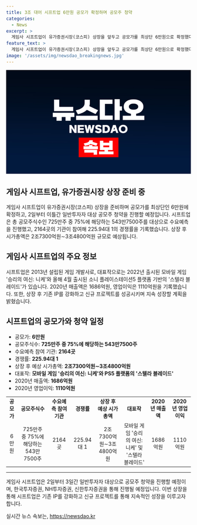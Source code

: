 ```yaml
---
title: 3조 대어 시프트업 6만원 공모가 확정하며 공모주 청약
categories:
  - News
excerpt: >
  게임사 시프트업이 유가증권시장(코스피) 상장을 앞두고 공모가를 최상단 6만원으로 확정했다. 2일부터 2일간 일반투자자 대상 공모주 청약을 진행하는데, 이는 7월 중 코스피에 상장할 예정이다. 시프트업은 725만주 중 543만7500주를 대상으로 수요예측을 진행했고, 2164곳의 기관이 참여해 225.94대 1의 경쟁률을 기록했다. 또한, 국내 기관 투자자들 중 1개월 이상 의무보유를 확약한 기관 비율은 약 26%를 기록했다. 시프트업은 상장 후 지속적인 성장을 위해 기존 IP를 강화하고 신규 프로젝트를 추진할 계획이다.
feature_text: >
  게임사 시프트업이 유가증권시장(코스피) 상장을 앞두고 공모가를 최상단 6만원으로 확정했다. 2일부터 2일간 일반투자자 대상 공모주 청약을 진행하는데, 이는 7월 중 코스피에 상장할 예정이다. 시프트업은 725만주 중 543만7500주를 대상으로 수요예측을 진행했고, 2164곳의 기관이 참여해 225.94대 1의 경쟁률을 기록했다. 또한, 국내 기관 투자자들 중 1개월 이상 의무보유를 확약한 기관 비율은 약 26%를 기록했다. 시프트업은 상장 후 지속적인 성장을 위해 기존 IP를 강화하고 신규 프로젝트를 추진할 계획이다.
image: '/assets/img/newsdao_breakingnews.jpg'
---
```


<p><img src="/assets/img/newsdao_breakingnews.jpg" alt="implanttips 속보" /></p>

<h2 data-ke-size="size26">게임사 시프트업, 유가증권시장 상장 준비 중</h2>

<p data-ke-size="size16">게임사 시프트업이 유가증권시장(코스피) 상장을 준비하며 공모가를 최상단인 6만원에 확정하고, 2일부터 이틀간 일반투자자 대상 공모주 청약을 진행할 예정입니다. 시프트업은 총 공모주식수인 725만주 중 75%에 해당하는 543만7500주를 대상으로 수요예측을 진행했고, 2164곳의 기관이 참여해 225.94대 1의 경쟁률을 기록했습니다. 상장 후 시가총액은 2조7300억원∼3조4800억원 규모로 예상됩니다.</p>

<h2 data-ke-size="size26">게임사 시프트업의 주요 정보</h2>

<p data-ke-size="size16">시프트업은 2013년 설립된 게임 개발사로, 대표작으로는 2022년 출시된 모바일 게임 '승리의 여신: 니케'와 올해 4월 출시된 소니 플레이스테이션5 플랫폼 기반의 '스텔라 블레이드'가 있습니다. 2020년 매출액은 1686억원, 영업이익은 1110억원을 기록했습니다. 또한, 상장 후 기존 IP를 강화하고 신규 프로젝트를 성공시키며 지속 성장할 계획을 밝혔습니다.</p>

<h2 data-ke-size="size26">시프트업의 공모가와 청약 일정</h2>

<ul>
    <li>공모가: <b>6만원</b></li>
    <li>공모주식수: <b>725만주 중 75%에 해당하는 543만7500주</b></li>
    <li>수요예측 참여 기관: <b>2164곳</b></li>
    <li>경쟁률: <b>225.94대 1</b></li>
    <li>상장 후 예상 시가총액: <b>2조7300억원∼3조4800억원</b></li>
    <li>대표작: <b>모바일 게임 '승리의 여신: 니케'와 PS5 플랫폼의 '스텔라 블레이드'</b></li>
    <li>2020년 매출액: <b>1686억원</b></li>
    <li>2020년 영업이익: <b>1110억원</b></li>
</ul>

<table>
    <tr>
        <td style="text-align: center; height: 17px;"><b>공모가</b></td>
        <td style="text-align: center; height: 17px;"><b>공모주식수</b></td>
        <td style="text-align: center; height: 17px;"><b>수요예측 참여 기관</b></td>
        <td style="text-align: center; height: 17px;"><b>경쟁률</b></td>
        <td style="text-align: center; height: 17px;"><b>상장 후 예상 시가총액</b></td>
        <td style="text-align: center; height: 17px;"><b>대표작</b></td>
        <td style="text-align: center; height: 17px;"><b>2020년 매출액</b></td>
        <td style="text-align: center; height: 17px;"><b>2020년 영업이익</b></td>
    </tr>
    <tr>
        <td style="text-align: center; height: 17px;">6만원</td>
        <td style="text-align: center; height: 17px;">725만주 중 75%에 해당하는 543만7500주</td>
        <td style="text-align: center; height: 17px;">2164곳</td>
        <td style="text-align: center; height: 17px;">225.94대 1</td>
        <td style="text-align: center; height: 17px;">2조7300억원∼3조4800억원</td>
        <td style="text-align: center; height: 17px;">모바일 게임 '승리의 여신: 니케' 및 '스텔라 블레이드'</td>
        <td style="text-align: center; height: 17px;">1686억원</td>
        <td style="text-align: center; height: 17px;">1110억원</td>
    </tr>
</table>

<hr>

<p data-ke-size="size16">게임사 시프트업은 2일부터 3일간 일반투자자 대상으로 공모주 청약을 진행할 예정이며, 한국투자증권, NH투자증권, 신한투자증권을 통해 진행될 예정입니다. 이번 상장을 통해 시프트업은 기존 IP를 강화하고 신규 프로젝트를 통해 지속적인 성장을 이루고자 합니다.</p>
실시간 뉴스 속보는, <a href="https://newsdao.kr" rel="dofollow">https://newsdao.kr</a>


